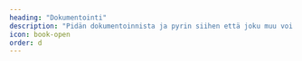 ```yaml
---
heading: "Dokumentointi"
description: "Pidän dokumentoinnista ja pyrin siihen että joku muu voi jatkaa siitä mihin jäin tai pystyn vaikkapa itse jatkamaan jos palaan koodin pariin pitkän ajan jälkeen."
icon: book-open
order: d
---
```

